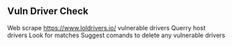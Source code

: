 Vuln Driver Check
----------------------------

Web scrape https://www.loldrivers.io/ vulnerable drivers
Querry host drivers
Look for matches
Suggest comands to delete any vulnerable drivers 
